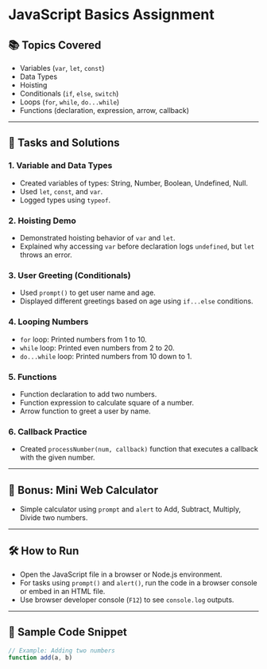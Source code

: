 # JavaScript Basics Assignment

## 📚 Topics Covered
- Variables (`var`, `let`, `const`)
- Data Types
- Hoisting
- Conditionals (`if`, `else`, `switch`)
- Loops (`for`, `while`, `do...while`)
- Functions (declaration, expression, arrow, callback)

---

## 🧪 Tasks and Solutions

### 1. Variable and Data Types
- Created variables of types: String, Number, Boolean, Undefined, Null.
- Used `let`, `const`, and `var`.
- Logged types using `typeof`.

### 2. Hoisting Demo
- Demonstrated hoisting behavior of `var` and `let`.
- Explained why accessing `var` before declaration logs `undefined`, but `let` throws an error.

### 3. User Greeting (Conditionals)
- Used `prompt()` to get user name and age.
- Displayed different greetings based on age using `if...else` conditions.

### 4. Looping Numbers
- `for` loop: Printed numbers from 1 to 10.
- `while` loop: Printed even numbers from 2 to 20.
- `do...while` loop: Printed numbers from 10 down to 1.

### 5. Functions
- Function declaration to add two numbers.
- Function expression to calculate square of a number.
- Arrow function to greet a user by name.

### 6. Callback Practice
- Created `processNumber(num, callback)` function that executes a callback with the given number.

---

## 🏁 Bonus: Mini Web Calculator
- Simple calculator using `prompt` and `alert` to Add, Subtract, Multiply, Divide two numbers.

---

## 🛠 How to Run

- Open the JavaScript file in a browser or Node.js environment.
- For tasks using `prompt()` and `alert()`, run the code in a browser console or embed in an HTML file.
- Use browser developer console (`F12`) to see `console.log` outputs.

---

## 📄 Sample Code Snippet

```js
// Example: Adding two numbers
function add(a, b)
